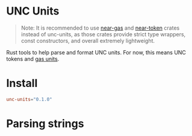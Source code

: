 UNC Units
==========

> Note: It is recommended to use [near-gas](https://crates.io/crates/near-gas) and [near-token](https://crates.io/crates/near-token) crates instead of unc-units, as those crates provide strict type wrappers, const constructors, and overall extremely lightweight.

Rust tools to help parse and format UNC units. For now, this means UNC tokens and [gas units](https://docs.near.org/docs/concepts/gas).

# Install

```toml
unc-units="0.1.0"
```

# Parsing strings

